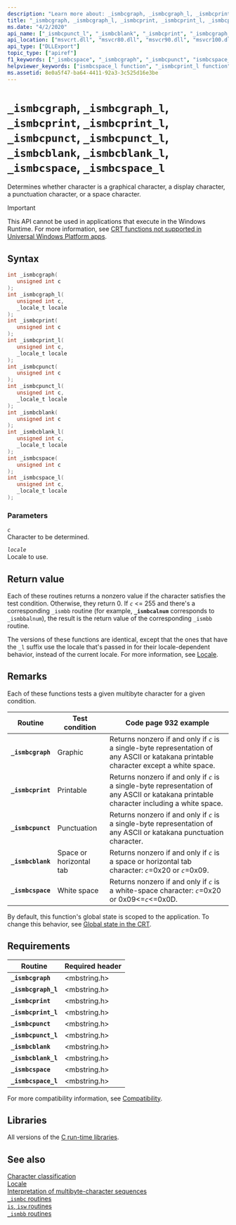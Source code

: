 ```yaml
---
description: "Learn more about: _ismbcgraph, _ismbcgraph_l, _ismbcprint, _ismbcprint_l, _ismbcpunct, _ismbcpunct_l, _ismbcblank, _ismbcblank_l, _ismbcspace, _ismbcspace_l"
title: "_ismbcgraph, _ismbcgraph_l, _ismbcprint, _ismbcprint_l, _ismbcpunct, _ismbcpunct_l, _ismbcblank, _ismbcblank_l, _ismbcspace, _ismbcspace_l"
ms.date: "4/2/2020"
api_name: ["_ismbcpunct_l", "_ismbcblank", "_ismbcprint", "_ismbcgraph_l", "_ismbcblank_l", "_ismbcpunct", "_ismbcprint_l", "_ismbcspace_l", "_ismbcspace", "_ismbcgraph", "_o__ismbcblank", "_o__ismbcblank_l", "_o__ismbcgraph", "_o__ismbcgraph_l", "_o__ismbcprint", "_o__ismbcprint_l", "_o__ismbcpunct", "_o__ismbcpunct_l", "_o__ismbcspace", "_o__ismbcspace_l"]
api_location: ["msvcrt.dll", "msvcr80.dll", "msvcr90.dll", "msvcr100.dll", "msvcr100_clr0400.dll", "msvcr110.dll", "msvcr110_clr0400.dll", "msvcr120.dll", "msvcr120_clr0400.dll", "ucrtbase.dll", "api-ms-win-crt-multibyte-l1-1-0.dll", "api-ms-win-crt-private-l1-1-0.dll"]
api_type: ["DLLExport"]
topic_type: ["apiref"]
f1_keywords: ["_ismbcspace", "_ismbcgraph", "_ismbcpunct", "ismbcspace_l", "ismbcgraph", "_ismbcgraph_l", "_ismbcprint", "_ismbcspace_l", "ismbcprint", "ismbcgraph_l", "ismbcspace", "ismbcpunct"]
helpviewer_keywords: ["ismbcspace_l function", "_ismbcprint_l function", "ismbcspace function", "ismbcpunct function", "_ismbcspace_l function", "_ismbcprint function", "ismbcprint function", "_ismbcgraph function", "ismbcgraph_l function", "_ismbcpunct_l function", "ismbcpunct_l function", "ismbcprint_l function", "_ismbcpunct function", "ismbcgraph function", "_ismbcgraph_l function", "_ismbcspace function"]
ms.assetid: 8e0a5f47-ba64-4411-92a3-3c525d16e3be
---
```

# `_ismbcgraph`, `_ismbcgraph_l`, `_ismbcprint`, `_ismbcprint_l`, `_ismbcpunct`, `_ismbcpunct_l`, `_ismbcblank`, `_ismbcblank_l`, `_ismbcspace`, `_ismbcspace_l`

Determines whether character is a graphical character, a display character, a punctuation character, or a space character.

> [!IMPORTANT]
> This API cannot be used in applications that execute in the Windows Runtime. For more information, see [CRT functions not supported in Universal Windows Platform apps](../../cppcx/crt-functions-not-supported-in-universal-windows-platform-apps.md).

## Syntax

```C
int _ismbcgraph(
   unsigned int c
);
int _ismbcgraph_l(
   unsigned int c,
   _locale_t locale
);
int _ismbcprint(
   unsigned int c
);
int _ismbcprint_l(
   unsigned int c,
   _locale_t locale
);
int _ismbcpunct(
   unsigned int c
);
int _ismbcpunct_l(
   unsigned int c,
   _locale_t locale
);
int _ismbcblank(
   unsigned int c
);
int _ismbcblank_l(
   unsigned int c,
   _locale_t locale
);
int _ismbcspace(
   unsigned int c
);
int _ismbcspace_l(
   unsigned int c,
   _locale_t locale
);
```

### Parameters

*`c`*\
Character to be determined.

*`locale`*\
Locale to use.

## Return value

Each of these routines returns a nonzero value if the character satisfies the test condition. Otherwise, they return 0. If *`c`* <= 255 and there's a corresponding `_ismbb` routine (for example, **`_ismbcalnum`** corresponds to `_ismbbalnum`), the result is the return value of the corresponding `_ismbb` routine.

The versions of these functions are identical, except that the ones that have the `_l` suffix use the locale that's passed in for their locale-dependent behavior, instead of the current locale. For more information, see [Locale](../locale.md).

## Remarks

Each of these functions tests a given multibyte character for a given condition.

| Routine | Test condition | Code page 932 example |
|---|---|---|
| **`_ismbcgraph`** | Graphic | Returns nonzero if and only if *`c`* is a single-byte representation of any ASCII or katakana printable character except a white space. |
| **`_ismbcprint`** | Printable | Returns nonzero if and only if *`c`* is a single-byte representation of any ASCII or katakana printable character including a white space. |
| **`_ismbcpunct`** | Punctuation | Returns nonzero if and only if *`c`* is a single-byte representation of any ASCII or katakana punctuation character. |
| **`_ismbcblank`** | Space or horizontal tab | Returns nonzero if and only if *`c`* is a space or horizontal tab character: *`c`*=0x20 or *`c`*=0x09. |
| **`_ismbcspace`** | White space | Returns nonzero if and only if *`c`* is a white-space character: *`c`*=0x20 or 0x09<=*`c`*<=0x0D. |

By default, this function's global state is scoped to the application. To change this behavior, see [Global state in the CRT](../global-state.md).

## Requirements

| Routine | Required header |
|---|---|
| **`_ismbcgraph`** | \<mbstring.h> |
| **`_ismbcgraph_l`** | \<mbstring.h> |
| **`_ismbcprint`** | \<mbstring.h> |
| **`_ismbcprint_l`** | \<mbstring.h> |
| **`_ismbcpunct`** | \<mbstring.h> |
| **`_ismbcpunct_l`** | \<mbstring.h> |
| **`_ismbcblank`** | \<mbstring.h> |
| **`_ismbcblank_l`** | \<mbstring.h> |
| **`_ismbcspace`** | \<mbstring.h> |
| **`_ismbcspace_l`** | \<mbstring.h> |

For more compatibility information, see [Compatibility](../compatibility.md).

## Libraries

All versions of the [C run-time libraries](../crt-library-features.md).

## See also

[Character classification](../character-classification.md)\
[Locale](../locale.md)\
[Interpretation of multibyte-character sequences](../interpretation-of-multibyte-character-sequences.md)\
[`_ismbc` routines](../ismbc-routines.md)\
[`is`, `isw` routines](../is-isw-routines.md)\
[`_ismbb` routines](../ismbb-routines.md)
